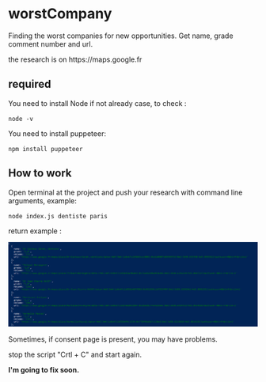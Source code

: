 # worstCompany

<p>Finding the worst companies for new opportunities. Get name, grade comment number and url.</p>
<p>the research is on https://maps.google.fr</p>

## required
<p>You need to install Node if not already case, to check :</p>

```shell
node -v
```
<p>You need to install puppeteer:</p>

```shell
npm install puppeteer
```
## How to work

<p>Open terminal at the project and push your research with command line arguments, example:</p> 

```shell
node index.js dentiste paris
```

<p>return example :</p>
<img src="https://github.com/NicolasDewae/worstCompany/blob/master/result_example.PNG" alt="">

<p>Sometimes, if consent page is present, you may have problems.</p>
<p>stop the script "Crtl + C" and start again.</p>
<p><strong>I'm going to fix soon.</strong><p> 



